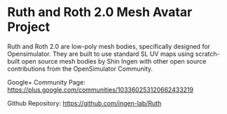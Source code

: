 # Ruth and Roth 2.0 Mesh Avatar Project

Ruth and Roth 2.0 are low-poly mesh bodies, specifically designed for Opensimulator. They are built to use standard SL UV maps using scratch-built open source mesh bodies by Shin Ingen with other open source contributions from the OpenSimulator Community.

Google+ Community Page:
https://plus.google.com/communities/103360253120662433219

Github Repository:
https://github.com/ingen-lab/Ruth
